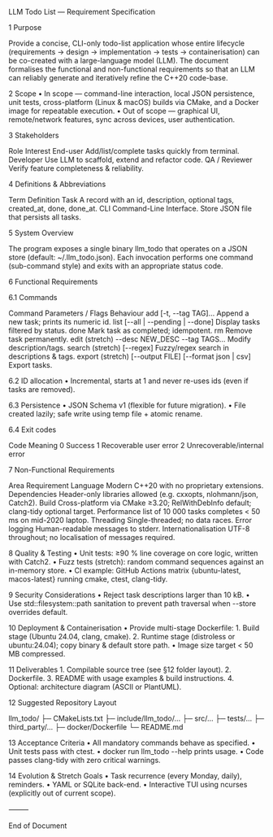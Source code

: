 LLM Todo List — Requirement Specification

1 Purpose

Provide a concise, CLI-only todo-list application whose entire lifecycle (requirements → design → implementation → tests → containerisation) can be co-created with a large-language model (LLM). The document formalises the functional and non-functional requirements so that an LLM can reliably generate and iteratively refine the C++20 code-base.

2 Scope
	•	In scope — command-line interaction, local JSON persistence, unit tests, cross-platform (Linux & macOS) builds via CMake, and a Docker image for repeatable execution.
	•	Out of scope — graphical UI, remote/network features, sync across devices, user authentication.

3 Stakeholders

Role	Interest
End-user	Add/list/complete tasks quickly from terminal.
Developer	Use LLM to scaffold, extend and refactor code.
QA / Reviewer	Verify feature completeness & reliability.

4 Definitions & Abbreviations

Term	Definition
Task	A record with an id, description, optional tags, created_at, done, done_at.
CLI	Command-Line Interface.
Store	JSON file that persists all tasks.

5 System Overview

The program exposes a single binary llm_todo that operates on a JSON store (default: ~/.llm_todo.json). Each invocation performs one command (sub-command style) and exits with an appropriate status code.

6 Functional Requirements

6.1 Commands

Command	Parameters / Flags	Behaviour
add	<description> [-t, --tag TAG]…	Append a new task; prints its numeric id.
list	[--all | --pending | --done]	Display tasks filtered by status.
done	<id>	Mark task as completed; idempotent.
rm	<id>	Remove task permanently.
edit (stretch)	<id> --desc NEW_DESC --tag TAGS…	Modify description/tags.
search (stretch)	<pattern> [--regex]	Fuzzy/regex search in descriptions & tags.
export (stretch)	[--output FILE] [--format json | csv]	Export tasks.

6.2 ID allocation
	•	Incremental, starts at 1 and never re-uses ids (even if tasks are removed).

6.3 Persistence
	•	JSON Schema v1 (flexible for future migration).
	•	File created lazily; safe write using temp file + atomic rename.

6.4 Exit codes

Code	Meaning
0	Success
1	Recoverable user error
2	Unrecoverable/internal error

7 Non-Functional Requirements

Area	Requirement
Language	Modern C++20 with no proprietary extensions.
Dependencies	Header-only libraries allowed (e.g. cxxopts, nlohmann/json, Catch2).
Build	Cross-platform via CMake ≥3.20; RelWithDebInfo default; clang-tidy optional target.
Performance	list of 10 000 tasks completes < 50 ms on mid-2020 laptop.
Threading	Single-threaded; no data races.
Error logging	Human-readable messages to stderr.
Internationalisation	UTF-8 throughout; no localisation of messages required.

8 Quality & Testing
	•	Unit tests: ≥90 % line coverage on core logic, written with Catch2.
	•	Fuzz tests (stretch): random command sequences against an in-memory store.
	•	CI example: GitHub Actions matrix {ubuntu-latest, macos-latest} running cmake, ctest, clang-tidy.

9 Security Considerations
	•	Reject task descriptions larger than 10 kB.
	•	Use std::filesystem::path sanitation to prevent path traversal when --store overrides default.

10 Deployment & Containerisation
	•	Provide multi-stage Dockerfile:
	1.	Build stage (Ubuntu 24.04, clang, cmake).
	2.	Runtime stage (distroless or ubuntu:24.04); copy binary & default store path.
	•	Image size target < 50 MB compressed.

11 Deliverables
	1.	Compilable source tree (see §12 folder layout).
	2.	Dockerfile.
	3.	README with usage examples & build instructions.
	4.	Optional: architecture diagram (ASCII or PlantUML).

12 Suggested Repository Layout

llm_todo/
 ├─ CMakeLists.txt
 ├─ include/llm_todo/…
 ├─ src/…
 ├─ tests/…
 ├─ third_party/…
 ├─ docker/Dockerfile
 └─ README.md

13 Acceptance Criteria
	•	All mandatory commands behave as specified.
	•	Unit tests pass with ctest.
	•	docker run llm_todo --help prints usage.
	•	Code passes clang-tidy with zero critical warnings.

14 Evolution & Stretch Goals
	•	Task recurrence (every Monday, daily), reminders.
	•	YAML or SQLite back-end.
	•	Interactive TUI using ncurses (explicitly out of current scope).

⸻

End of Document
